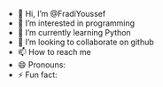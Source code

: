 - 👋 Hi, I’m @FradiYoussef
- 👀 I’m interested in programming
- 🌱 I’m currently learning Python
- 💞️ I’m looking to collaborate on github
- 📫 How to reach me 
- 😄 Pronouns: 
- ⚡ Fun fact: 

<!---
FradiYoussef/FradiYoussef is a ✨ special ✨ repository because its `README.md` (this file) appears on your GitHub profile.
You can click the Preview link to take a look at your changes.
--->
